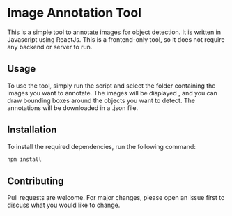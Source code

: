 # Image Annotation Tool

This is a simple tool to annotate images for object detection. It is written in Javascript using ReactJs. This is a frontend-only tool, so it does not require any backend or server to run.

## Usage

To use the tool, simply run the script and select the folder containing the images you want to annotate. The images will be displayed , and you can draw bounding boxes around the objects you want to detect. The annotations will be downloaded in a .json file.

## Installation

To install the required dependencies, run the following command:

```bash
npm install
```

## Contributing

Pull requests are welcome. For major changes, please open an issue first to discuss what you would like to change.
